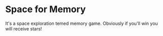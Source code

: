 # Space for Memory

It's a space exploration temed memory game.
Obviously if you'll win you will receive stars!
